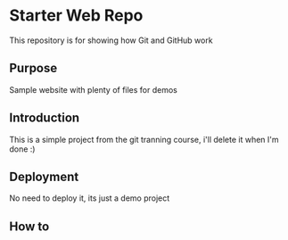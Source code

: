 # Starter Web Repo

This repository is for showing how Git and GitHub work

## Purpose

Sample website with plenty of files for demos

## Introduction

This is a simple project from the git tranning course, i'll delete it when I'm done :)

## Deployment

No need to deploy it, its just a demo project

## How to